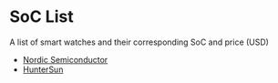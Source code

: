 # SoC List
A list of smart watches and their corresponding SoC and price (USD)

- [Nordic Semiconductor](nordic-semiconductor)
- [HunterSun](huntersun)
